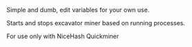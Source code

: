 Simple and dumb, edit variables for your own use.

Starts and stops excavator miner based on running processes.

For use only with NiceHash Quickminer
